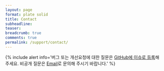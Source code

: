 ```yaml
---
layout: page
format: plate solid
title: Contact
subheadline:
teaser:
breadcrumb: true
comments: true
permalink: /support/contact/
---
```


{% include alert info='버그 또는 개선요청에 대한 질문은 [GitHub에 이슈로 등록](https://github.com/aspectran/aspectran/issues)해 주세요.
비공개 질문은 [Email](mailto:aspectran@gmail.com)로 문의해 주시기 바랍니다.' %}
